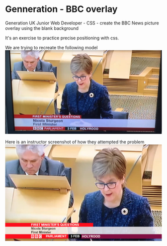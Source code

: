 # Genneration - BBC overlay
 Generation UK Junior Web Developer - CSS - create the BBC News picture overlay using the blank background
 
 It's an exercise to practice precise positioning with css.
 
 We are trying to recreate the following model
 ![alt text](img/task-tv-photo.png "TV Photo - BBC News First Minister's Questions")
 
  
Here is an instructor screenshot of how they attempted the problem
![alt text](/img/solution-css-guide.png "CSS Solution - screnshot - BBC News First Minister's Questions")
 
